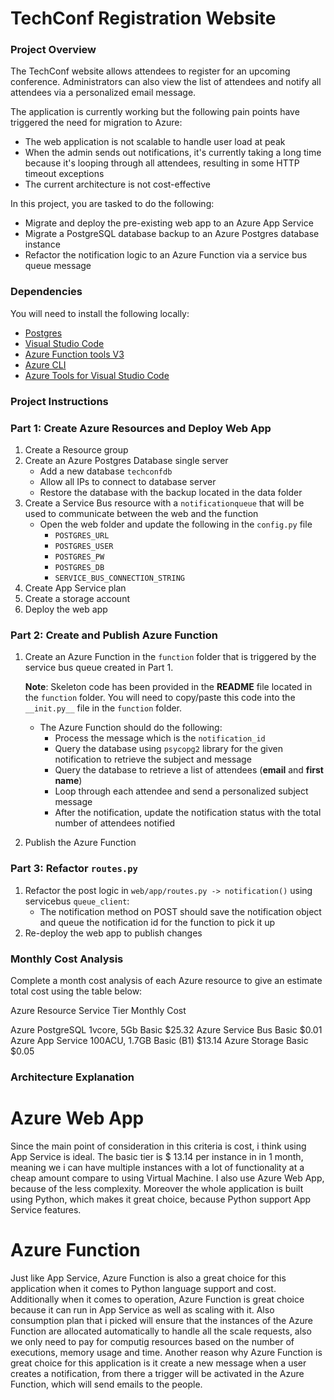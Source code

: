 # TechConf Registration Website

### Project Overview
The TechConf website allows attendees to register for an upcoming conference. Administrators can also view the list of attendees and notify all attendees via a personalized email message.

The application is currently working but the following pain points have triggered the need for migration to Azure:
 - The web application is not scalable to handle user load at peak
 - When the admin sends out notifications, it's currently taking a long time because it's looping through all attendees, resulting in some HTTP timeout exceptions
 - The current architecture is not cost-effective 

In this project, you are tasked to do the following:
- Migrate and deploy the pre-existing web app to an Azure App Service
- Migrate a PostgreSQL database backup to an Azure Postgres database instance
- Refactor the notification logic to an Azure Function via a service bus queue message

### Dependencies

You will need to install the following locally:
- [Postgres](https://www.postgresql.org/download/)
- [Visual Studio Code](https://code.visualstudio.com/download)
- [Azure Function tools V3](https://docs.microsoft.com/en-us/azure/azure-functions/functions-run-local?tabs=windows%2Ccsharp%2Cbash#install-the-azure-functions-core-tools)
- [Azure CLI](https://docs.microsoft.com/en-us/cli/azure/install-azure-cli?view=azure-cli-latest)
- [Azure Tools for Visual Studio Code](https://marketplace.visualstudio.com/items?itemName=ms-vscode.vscode-node-azure-pack)

### Project Instructions

### Part 1: Create Azure Resources and Deploy Web App
1. Create a Resource group
2. Create an Azure Postgres Database single server
   - Add a new database `techconfdb`
   - Allow all IPs to connect to database server
   - Restore the database with the backup located in the data folder
3. Create a Service Bus resource with a `notificationqueue` that will be used to communicate between the web and the function
   - Open the web folder and update the following in the `config.py` file
      - `POSTGRES_URL`
      - `POSTGRES_USER`
      - `POSTGRES_PW`
      - `POSTGRES_DB`
      - `SERVICE_BUS_CONNECTION_STRING`
4. Create App Service plan
5. Create a storage account
6. Deploy the web app

### Part 2: Create and Publish Azure Function
1. Create an Azure Function in the `function` folder that is triggered by the service bus queue created in Part 1.

      **Note**: Skeleton code has been provided in the **README** file located in the `function` folder. You will need to copy/paste this code into the `__init.py__` file in the `function` folder.
      - The Azure Function should do the following:
         - Process the message which is the `notification_id`
         - Query the database using `psycopg2` library for the given notification to retrieve the subject and message
         - Query the database to retrieve a list of attendees (**email** and **first name**)
         - Loop through each attendee and send a personalized subject message
         - After the notification, update the notification status with the total number of attendees notified
2. Publish the Azure Function

### Part 3: Refactor `routes.py`
1. Refactor the post logic in `web/app/routes.py -> notification()` using servicebus `queue_client`:
   - The notification method on POST should save the notification object and queue the notification id for the function to pick it up
2. Re-deploy the web app to publish changes

### Monthly Cost Analysis
Complete a month cost analysis of each Azure resource to give an estimate total cost using the table below:

Azure Resource	      Service Tier	               Monthly Cost

Azure PostgreSQL 1vcore, 5Gb	      Basic	            $25.32
Azure Service Bus	                  Basic	            $0.01
Azure App Service 100ACU, 1.7GB	   Basic (B1)	      $13.14
Azure Storage	                     Basic	            $0.05

### Architecture Explanation
# Azure Web App
Since the main point of consideration in this criteria is cost, i think using App Service is ideal. The basic tier is $ 13.14 per instance in in 1 month, meaning we i can have multiple instances with a lot of functionality at a cheap amount compare to using Virtual Machine. I also use Azure Web App, because of the less complexity. Moreover the whole application is built using Python, which makes it great choice, because Python support App Service features.  

# Azure Function
Just like App Service, Azure Function is also a great choice for this application when it comes to Python language support and cost. Additionally when it comes to operation, Azure Function is great choice because it can run in App Service as well as scaling with it. Also consumption plan that i picked will ensure that the instances of the Azure Function are allocated automatically to handle all the scale requests, also we only need to pay for computig resources based on the number of executions, memory usage and time. Another reason why Azure Function is great choice for this application is it create a new message when a user creates a notification, from there a trigger will be activated in the Azure Function, which will send emails to the people. 